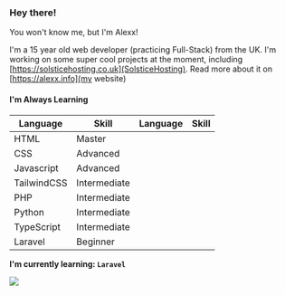 ### Hey there!
You won't know me, but I'm Alexx!<br>

I'm a 15 year old web developer (practicing Full-Stack) from the UK.
I'm working on some super cool projects at the moment, including [https://solsticehosting.co.uk](SolsticeHosting). Read more about it on [https://alexx.info](my website)


#### I'm Always Learning
| Language      | Skill | Language      | Skill |
| ----------- | ----------- | ----------- | ----------- |
| HTML      | Master       |
| CSS   | Advanced        |
| Javascript      | Advanced       |
| TailwindCSS   | Intermediate        |
| PHP      | Intermediate       |
| Python   | Intermediate        |
|  TypeScript   | Intermediate        |
| Laravel   | Beginner        |

**I'm currently learning: `Laravel`**

<img src="https://github.com/soundlesss/soundlesss/blob/main/corgi-computer.gif">
